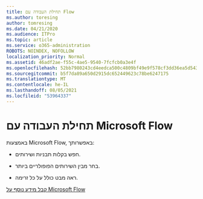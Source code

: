 ```yaml
---
title: תחילת העבודה עם Flow
ms.author: toresing
author: tomresing
ms.date: 04/21/2020
ms.audience: ITPro
ms.topic: article
ms.service: o365-administration
ROBOTS: NOINDEX, NOFOLLOW
localization_priority: Normal
ms.assetid: 46adf2ae-f55c-4ae5-9540-7fcfcb0a3e4f
ms.openlocfilehash: 52bb7980243cd4eedca500c4809bf49e9f578cf3dd36ea5d543f0780c4606ff2
ms.sourcegitcommit: b5f7da89a650d2915dc652449623c78be6247175
ms.translationtype: MT
ms.contentlocale: he-IL
ms.lasthandoff: 08/05/2021
ms.locfileid: "53964337"
---
```

# <a name="get-started-with-microsoft-flow"></a>תחילת העבודה עם Microsoft Flow

באמצעות Microsoft Flow, באפשרותך:
  
- חפש בקלות תבניות ושירותים.
    
- בחר מבין השירותים הפופולריים ביותר.
    
- ראה מבט כולל על כל זרימה.
    
[קבל מידע נוסף על Microsoft Flow](https://go.microsoft.com/fwlink/?linkid=874446)
  

